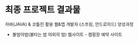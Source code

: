 # 최종 프로젝트 결과물
자바(JAVA) & 코틀린 활용 웹&앱 개발자 (스프링, 안드로이드) 양성과정
<br>
- 불밤야밤(불타는 밤 야외의 밤) 웹사이트 - 캠핑장 예약 사이트

